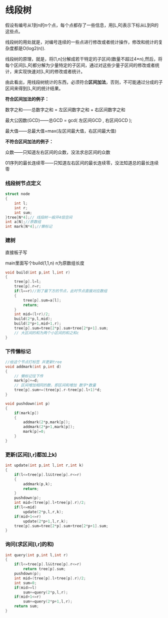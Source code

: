 # 线段树

假设有编号从1到n的n个点，每个点都存了一些信息，用[L,R]表示下标从L到R的这些点。

线段树的用处就是，对编号连续的一些点进行修改或者统计操作，修改和统计的复杂度都是O(log2(n)).

线段树的原理，就是，将[1,n]分解成若干特定的子区间(数量不超过4*n),然后，将每个区间[L,R]都分解为少量特定的子区间，通过对这些少量子区间的修改或者统计，来实现快速对[L,R]的修改或者统计。

由此看出，用线段树统计的东西，必须符合**区间加法**，否则，不可能通过分成的子区间来得到[L,R]的统计结果。

**符合区间加法的例子：**

数字之和——总数字之和 = 左区间数字之和 + 右区间数字之和

最大公因数(GCD)——总GCD = gcd( 左区间GCD , 右区间GCD );

最大值——总最大值=max(左区间最大值，右区间最大值)

**不符合区间加法的例子：**

众数——只知道左右区间的众数，没法求总区间的众数

01序列的最长连续零——只知道左右区间的最长连续零，没法知道总的最长连续零



### 线段树节点定义

```c++
struct node
{
    int l;
    int r;
    int sum;
}tree[N*4];// 线段树一般开4倍空间
int a[N];//原数组
int mark[N*4];//懒标记
```

### 建树

直接板子写

main里面写个build(1,1,n)    n为原数组长度

```c++
void build(int p,int l,int r)
{
    tree[p].l=l;
    tree[p].r=r;
    if(l==r)//到了最下方的节点，此时节点直接对应数组
    {    
        tree[p].sum=a[l];
        return;
    }
    int mid=(l+r)/2;
    build(2*p,l,mid);
    build(2*p+1,mid+1,r);
    tree[p].sum=tree[2*p].sum+tree[2*p+1].sum;
    // 大区间的和为两个小区间的和之和c
}
```



### 下传懒标记

```c++
//给这个节点打标签 并更新tree
void addmark(int p,int d)
{
    // 懒标记往下传
    mark[p]+=d;
    // 区间增加相同的数，即区间和增加 数字*数量
    tree[p].sum+=(tree[p].r-tree[p].l+1)*d;
}

void pushdown(int p)
{
    if(mark[p])
    {
        addmark(2*p,mark[p]);
        addmark(2*p+1,mark[p]);
        mark[p]=0;
    }
}
```



### 更新(区间[l,r]都加上k)

```c++
int update(int p,int l,int r,int k)
{
    if(l<=tree[p].l&&tree[p].r<=r)
    {
        addmark(p,k);
        return;    
    }
    pushdown(p);
    int mid=(tree[p].l+tree[p].r)/2;
    if(l<=mid)
        update(2*p,l,r,k);
    if(mid+1<=r)
        update(2*p+1,l,r,k);
    tree[p].sum=tree[2*p].sum+tree[2*p+1].sum;
}
```



### 询问(求区间[l,r]的和)

```c++
int query(int p,int l,int r)
{
    if(l<=tree[p].l&&tree[p].r<=r)
        return tree[p].sum;
    pushdown(p);
    int mid=(tree[p].l+tree[p].r)/2;
    int sum=0;
    if(mid>=l)
        sum+=query(2*p,l,r);
    if(mid+1<=r)
        sum+=query(2*p+1,l,r);
    return sum;
}
```

